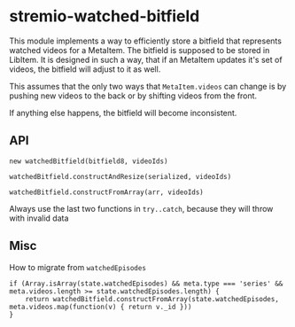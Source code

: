 # stremio-watched-bitfield

This module implements a way to efficiently store a bitfield that represents watched videos for a MetaItem. The bitfield is supposed to be stored in LibItem. It is designed in such a way, that if an MetaItem updates it's set of videos, the bitfield will adjust to it as well.

This assumes that the only two ways that `MetaItem.videos` can change is by pushing new videos to the back or by shifting videos from the front.

If anything else happens, the bitfield will become inconsistent.


## API

`new watchedBitfield(bitfield8, videoIds)`

`watchedBitfield.constructAndResize(serialized, videoIds)`

`watchedBitfield.constructFromArray(arr, videoIds)`

Always use the last two functions in `try..catch`, because they will throw with invalid data


## Misc

How to migrate from `watchedEpisodes`

```
if (Array.isArray(state.watchedEpisodes) && meta.type === 'series' && meta.videos.length >= state.watchedEpisodes.length) {
	return watchedBitfield.constructFromArray(state.watchedEpisodes, meta.videos.map(function(v) { return v._id }))
}
```

